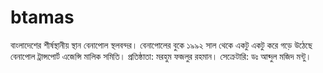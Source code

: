 # btamas
বাংলাদেশের শীর্ষস্থানীয় স্থান বেনাপোল স্থলবন্দর। বেনাপোলের বুকে ১৯৯২ সাল থেকে একটু একটু করে গড়ে উঠেছে বেনাপোল ট্রান্সপোর্ট এজেন্সি মালিক সমিতি। প্রতিষ্ঠাতা: মরহুম ফজলুর রহমান। সেক্রেটারি: ডঃ আব্দুল মজিদ মন্টু।
